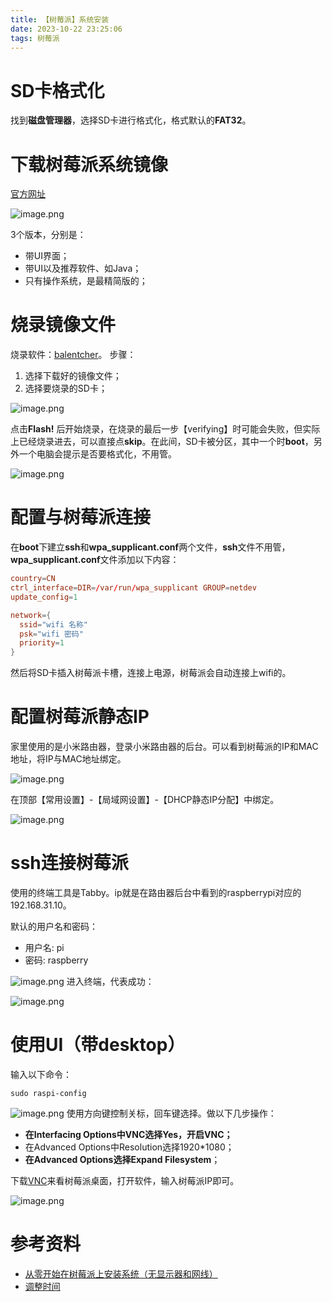 ```yaml
---
title: 【树莓派】系统安装
date: 2023-10-22 23:25:06
tags: 树莓派
---
```


# SD卡格式化

找到**磁盘管理器**，选择SD卡进行格式化，格式默认的**FAT32**。

# 下载树莓派系统镜像

[官方网址](https://www.raspberrypi.com/software/operating-systems/)

![image.png](https://raw.githubusercontent.com/lkzc19/blasphemy.zimg/main/drinkice/2023-10-22-23-39-48.png)

3个版本，分别是：

- 带UI界面；
- 带UI以及推荐软件、如Java；
- 只有操作系统，是最精简版的；

# 烧录镜像文件

烧录软件：[balentcher](https://www.balena.io/etcher/)。
步骤：

1. 选择下载好的镜像文件；
2. 选择要烧录的SD卡；

![image.png](https://raw.githubusercontent.com/lkzc19/blasphemy.zimg/main/drinkice/2023-10-22-23-40-14.png)

点击**Flash!** 后开始烧录，在烧录的最后一步【verifying】时可能会失败，但实际上已经烧录进去，可以直接点**skip**。在此间，SD卡被分区，其中一个时**boot**，另外一个电脑会提示是否要格式化，不用管。

![image.png](https://raw.githubusercontent.com/lkzc19/blasphemy.zimg/main/drinkice/2023-10-22-23-40-45.png)

# 配置与树莓派连接

在**boot**下建立**ssh**和**wpa_supplicant.conf**两个文件，**ssh**文件不用管，**wpa_supplicant.conf**文件添加以下内容：

```conf
country=CN
ctrl_interface=DIR=/var/run/wpa_supplicant GROUP=netdev
update_config=1

network={
  ssid="wifi 名称"
  psk="wifi 密码"
  priority=1
}
```

然后将SD卡插入树莓派卡槽，连接上电源，树莓派会自动连接上wifi的。

# 配置树莓派静态IP

家里使用的是小米路由器，登录小米路由器的后台。可以看到树莓派的IP和MAC地址，将IP与MAC地址绑定。

![image.png](https://raw.githubusercontent.com/lkzc19/blasphemy.zimg/main/drinkice/2023-10-22-23-41-08.png)

在顶部【常用设置】-【局域网设置】-【DHCP静态IP分配】中绑定。

![image.png](https://raw.githubusercontent.com/lkzc19/blasphemy.zimg/main/drinkice/2023-10-22-23-41-36.png)

# ssh连接树莓派

使用的终端工具是Tabby。ip就是在路由器后台中看到的raspberrypi对应的192.168.31.10。

默认的用户名和密码：

- 用户名: pi
- 密码: raspberry

![image.png](https://raw.githubusercontent.com/lkzc19/blasphemy.zimg/main/drinkice/2023-10-22-23-41-55.png)
进入终端，代表成功：

![image.png](https://raw.githubusercontent.com/lkzc19/blasphemy.zimg/main/drinkice/2023-10-22-23-42-21.png)

# 使用UI（带desktop）

输入以下命令：

```
sudo raspi-config
```

![image.png](https://raw.githubusercontent.com/lkzc19/blasphemy.zimg/main/drinkice/2023-10-22-23-42-38.png)
使用方向键控制关标，回车键选择。做以下几步操作：

- **在Interfacing Options中VNC选择Yes，开启VNC；**
- 在Advanced Options中Resolution选择1920*1080；
- **在Advanced Options选择Expand Filesystem**；

下载[VNC](https://www.realvnc.com/en/connect/download/viewer/windows/)来看树莓派桌面，打开软件，输入树莓派IP即可。

![image.png](https://raw.githubusercontent.com/lkzc19/blasphemy.zimg/main/drinkice/2023-10-22-23-42-54.png)

# 参考资料

- [从零开始在树莓派上安装系统（无显示器和网线）](https://zhuanlan.zhihu.com/p/92175850)
- [调整时间](https://blog.csdn.net/qq_44323306/article/details/125689417)
